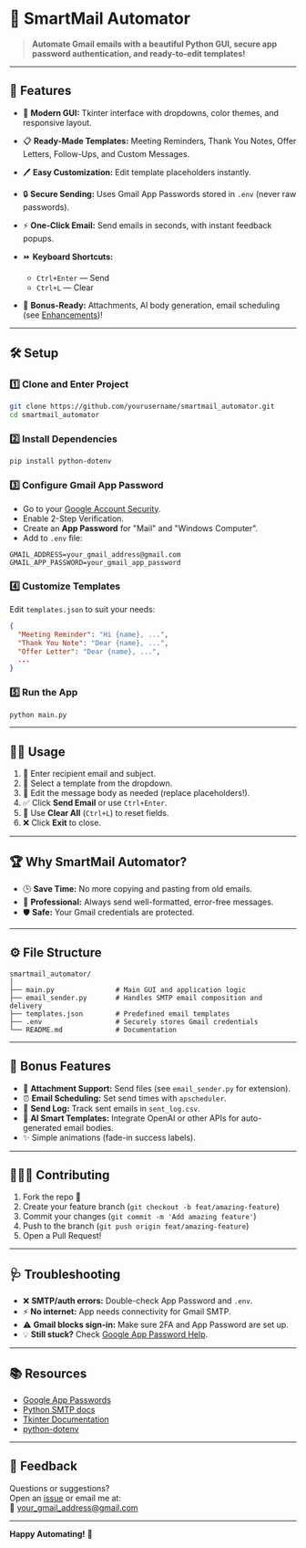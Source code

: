 # 💌 SmartMail Automator

> **Automate Gmail emails with a beautiful Python GUI, secure app password authentication, and ready-to-edit templates!**

---

## 🚀 Features

- 🎨 **Modern GUI:** Tkinter interface with dropdowns, color themes, and responsive layout.
- 📋 **Ready-Made Templates:** Meeting Reminders, Thank You Notes, Offer Letters, Follow-Ups, and Custom Messages.
- 🖊️ **Easy Customization:** Edit template placeholders instantly.
- 🔒 **Secure Sending:** Uses Gmail App Passwords stored in `.env` (never raw passwords).
- ⚡ **One-Click Email:** Send emails in seconds, with instant feedback popups.
- ⏩ **Keyboard Shortcuts:**  
  - `Ctrl+Enter` — Send  
  - `Ctrl+L` — Clear

- 🧃 **Bonus-Ready:** Attachments, AI body generation, email scheduling (see [Enhancements](#-bonus-features))!

---

## 🛠️ Setup

### 1️⃣ Clone and Enter Project

```sh
git clone https://github.com/yourusername/smartmail_automator.git
cd smartmail_automator
```

### 2️⃣ Install Dependencies

```sh
pip install python-dotenv
```

### 3️⃣ Configure Gmail App Password

- Go to your [Google Account Security](https://myaccount.google.com/security).
- Enable 2-Step Verification.
- Create an **App Password** for "Mail" and "Windows Computer".
- Add to `.env` file:

```env
GMAIL_ADDRESS=your_gmail_address@gmail.com
GMAIL_APP_PASSWORD=your_gmail_app_password
```

### 4️⃣ Customize Templates

Edit `templates.json` to suit your needs:
```json
{
  "Meeting Reminder": "Hi {name}, ...",
  "Thank You Note": "Dear {name}, ...",
  "Offer Letter": "Dear {name}, ...",
  ...
}
```

### 5️⃣ Run the App

```sh
python main.py
```

---

## 🧑‍💻 Usage

1. 👤 Enter recipient email and subject.
2. 📑 Select a template from the dropdown.
3. 📝 Edit the message body as needed (replace placeholders!).
4. ✅ Click **Send Email** or use `Ctrl+Enter`.
5. 🧹 Use **Clear All** (`Ctrl+L`) to reset fields.
6. ❌ Click **Exit** to close.

---

## 🏆 Why SmartMail Automator?

- 🕒 **Save Time:** No more copying and pasting from old emails.
- 💁 **Professional:** Always send well-formatted, error-free messages.
- 🛡️ **Safe:** Your Gmail credentials are protected.

---

## ⚙️ File Structure

```shell
smartmail_automator/
│
├── main.py               # Main GUI and application logic
├── email_sender.py       # Handles SMTP email composition and delivery
├── templates.json        # Predefined email templates
├── .env                  # Securely stores Gmail credentials
└── README.md             # Documentation
```

---

## 🏅 Bonus Features

- 📎 **Attachment Support:** Send files (see `email_sender.py` for extension).
- ⏰ **Email Scheduling:** Set send times with `apscheduler`.
- 📜 **Send Log:** Track sent emails in `sent_log.csv`.
- 🤖 **AI Smart Templates:** Integrate OpenAI or other APIs for auto-generated email bodies.
- ✨ Simple animations (fade-in success labels).

---

## 🧑‍🤝‍🧑 Contributing

1. Fork the repo 🍴
2. Create your feature branch (`git checkout -b feat/amazing-feature`)
3. Commit your changes (`git commit -m 'Add amazing feature'`)
4. Push to the branch (`git push origin feat/amazing-feature`)
5. Open a Pull Request!

---

## 🩺 Troubleshooting

- ❌ **SMTP/auth errors:** Double-check App Password and `.env`.
- ⚡ **No internet:** App needs connectivity for Gmail SMTP.
- ⚠️ **Gmail blocks sign-in:** Make sure 2FA and App Password are set up.
- 💡 **Still stuck?** Check [Google App Password Help](https://support.google.com/accounts/answer/185833).

---

## 📚 Resources

- [Google App Passwords](https://support.google.com/accounts/answer/185833)
- [Python SMTP docs](https://docs.python.org/3/library/smtplib.html)
- [Tkinter Documentation](https://docs.python.org/3/library/tkinter.html)
- [python-dotenv](https://pypi.org/project/python-dotenv/)

---

## 💬 Feedback

Questions or suggestions?  
Open an [issue](https://github.com/yourusername/smartmail_automator/issues) or email me at:  
📧 your_gmail_address@gmail.com

---

**Happy Automating!** 🚀  